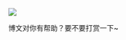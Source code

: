 <div class="tip">
	<a href="{{ site.baseurl }}/tip">
		<img id="peachBlossom" src="{{ site.url }}/{{ site.baseurl }}/imgs/peachBlossom.jpg">
	</a>
	<P>博文对你有帮助？要不要打赏一下~</P>
</div>